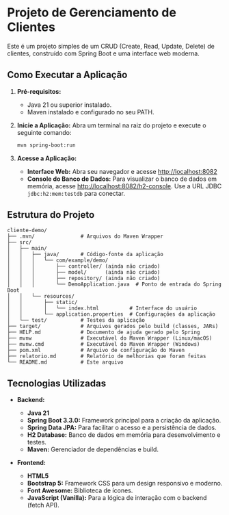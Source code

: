 # Projeto de Gerenciamento de Clientes

Este é um projeto simples de um CRUD (Create, Read, Update, Delete) de clientes, construído com Spring Boot e uma interface web moderna.

## Como Executar a Aplicação

1.  **Pré-requisitos:**
    *   Java 21 ou superior instalado.
    *   Maven instalado e configurado no seu PATH.

2.  **Inicie a Aplicação:**
    Abra um terminal na raiz do projeto e execute o seguinte comando:
    ```bash
    mvn spring-boot:run
    ```

3.  **Acesse a Aplicação:**
    *   **Interface Web:** Abra seu navegador e acesse [http://localhost:8082](http://localhost:8082)
    *   **Console do Banco de Dados:** Para visualizar o banco de dados em memória, acesse [http://localhost:8082/h2-console](http://localhost:8082/h2-console). Use a URL JDBC `jdbc:h2:mem:testdb` para conectar.

## Estrutura do Projeto

```
cliente-demo/
├── .mvn/               # Arquivos do Maven Wrapper
├── src/
│   ├── main/
│   │   ├── java/       # Código-fonte da aplicação
│   │   │   └── com/example/demo/
│   │   │       ├── controller/ (ainda não criado)
│   │   │       ├── model/      (ainda não criado)
│   │   │       ├── repository/ (ainda não criado)
│   │   │       └── DemoApplication.java  # Ponto de entrada do Spring Boot
│   │   └── resources/
│   │       ├── static/
│   │       │   └── index.html          # Interface do usuário
│   │       └── application.properties  # Configurações da aplicação
│   └── test/           # Testes da aplicação
├── target/             # Arquivos gerados pelo build (classes, JARs)
├── HELP.md             # Documento de ajuda gerado pelo Spring
├── mvnw                # Executável do Maven Wrapper (Linux/macOS)
├── mvnw.cmd            # Executável do Maven Wrapper (Windows)
├── pom.xml             # Arquivo de configuração do Maven
├── relatorio.md        # Relatório de melhorias que foram feitas
└── README.md           # Este arquivo
```

## Tecnologias Utilizadas

*   **Backend:**
    *   **Java 21**
    *   **Spring Boot 3.3.0:** Framework principal para a criação da aplicação.
    *   **Spring Data JPA:** Para facilitar o acesso e a persistência de dados.
    *   **H2 Database:** Banco de dados em memória para desenvolvimento e testes.
    *   **Maven:** Gerenciador de dependências e build.

*   **Frontend:**
    *   **HTML5**
    *   **Bootstrap 5:** Framework CSS para um design responsivo e moderno.
    *   **Font Awesome:** Biblioteca de ícones.
    *   **JavaScript (Vanilla):** Para a lógica de interação com o backend (fetch API).
